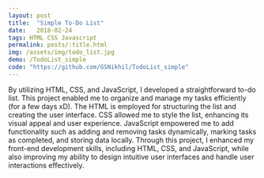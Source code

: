 ```yaml
---
layout: post
title:  "Simple To-Do List"
date:   2018-02-24
tags: HTML CSS Javascript
permalink: posts/:title.html
img: /assets/img/todo_list.jpg
demo: /TodoList_simple
code: "https://github.com/GSNikhil/TodoList_simple"
---
```


By utilizing HTML, CSS, and JavaScript, I developed a straightforward to-do list. This project enabled me to organize and manage my tasks efficiently (for a few days xD). The HTML is employed for structuring the list and creating the user interface. CSS allowed me to style the list, enhancing its visual appeal and <!--more--> user experience. JavaScript empowered me to add functionality such as adding and removing tasks dynamically, marking tasks as completed, and storing data locally. Through this project, I enhanced my front-end development skills, including HTML, CSS, and JavaScript, while also improving my ability to design intuitive user interfaces and handle user interactions effectively.
